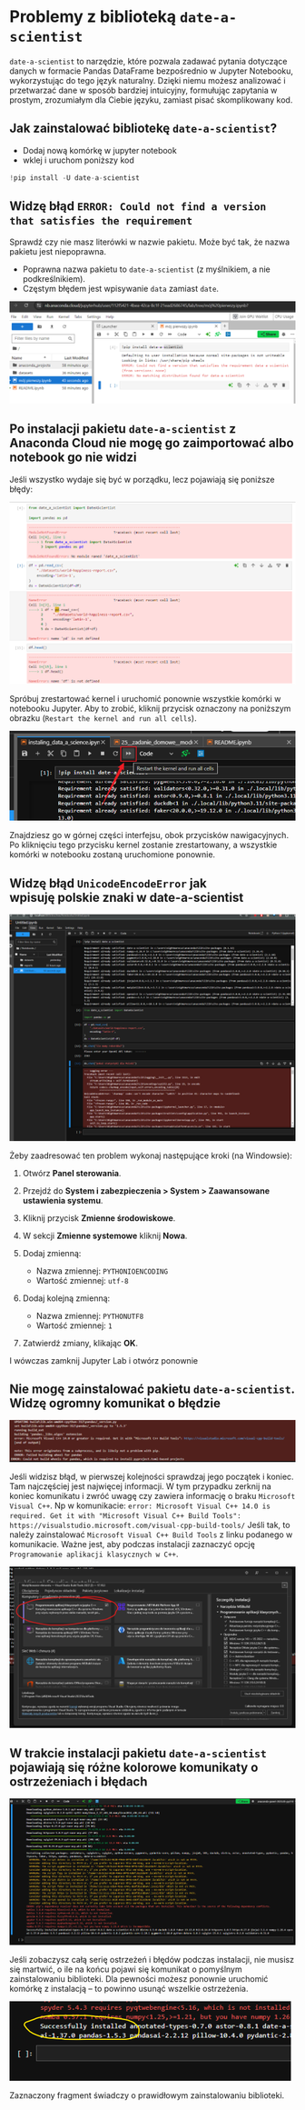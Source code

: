 
# **Problemy z biblioteką `date-a-scientist`**

`date-a-scientist` to narzędzie, które pozwala zadawać pytania dotyczące danych w formacie Pandas DataFrame bezpośrednio w Jupyter Notebooku, wykorzystując do tego język naturalny. Dzięki niemu możesz analizować i przetwarzać dane w sposób bardziej intuicyjny, formułując zapytania w prostym, zrozumiałym dla Ciebie języku, zamiast pisać skomplikowany kod.

## **Jak zainstalować bibliotekę `date-a-scientist`?**

- Dodaj nową komórkę w jupyter notebook
- wklej i uruchom poniższy kod

```python
!pip install -U date-a-scientist
```

## **Widzę błąd `ERROR: Could not find a version that satisfies the requirement`**

Sprawdź czy nie masz literówki w nazwie pakietu. Może być tak, że nazwa pakietu jest niepoprawna.

* Poprawna nazwa pakietu to `date-a-scientist` (z myślnikiem, a nie podkreślnikiem).
* Częstym błędem jest wpisywanie `data` zamiast `date`.

![](./assets/date_a_scientist__could_not_find_version.png)

## **Po instalacji pakietu `date-a-scientist` z Anaconda Cloud nie mogę go zaimportować albo notebook go nie widzi**

Jeśli wszystko wydaje się być w porządku, lecz pojawiają się poniższe błędy:

![](./assets/date_a_scientist__import_problem.png)

Spróbuj zrestartować kernel i uruchomić ponownie wszystkie komórki w notebooku Jupyter. Aby to zrobić, kliknij przycisk oznaczony na poniższym obrazku (`Restart the kernel and run all cells`).

![](./assets/jupyter_lab__notebook_kernel_restart.png)

Znajdziesz go w górnej części interfejsu, obok przycisków nawigacyjnych. Po kliknięciu tego przycisku kernel zostanie zrestartowany, a wszystkie komórki w notebooku zostaną uruchomione ponownie.

## **Widzę błąd `UnicodeEncodeError` jak wpisuję polskie znaki w date-a-scientist**

![](./assets/date_a_scientist__error__unicode_encode_error.png)

Żeby zaadresować ten problem wykonaj następujące kroki (na Windowsie):

1. Otwórz **Panel sterowania**.
1. Przejdź do **System i zabezpieczenia > System > Zaawansowane ustawienia systemu**.
1. Kliknij przycisk **Zmienne środowiskowe**.
1. W sekcji **Zmienne systemowe** kliknij **Nowa**.
1. Dodaj zmienną:
    * Nazwa zmiennej: `PYTHONIOENCODING`
    * Wartość zmiennej: `utf-8`

1. Dodaj kolejną zmienną:
    * Nazwa zmiennej: `PYTHONUTF8`
    * Wartość zmiennej: `1`

1. Zatwierdź zmiany, klikając **OK**.

I wówczas zamknij Jupyter Lab i otwórz ponownie


## **Nie mogę zainstalować pakietu `date-a-scientist`. Widzę ogromny komunikat o błędzie**

![](./assets/date_a_scientist__missing_microsoft_visual_cpp.png)

Jeśli widzisz błąd, w pierwszej kolejności sprawdzaj jego początek i koniec. Tam najczęściej jest najwięcej informacji. W tym przypadku zerknij na koniec komunikatu i zwróć uwagę czy zawiera informację o braku `Microsoft Visual C++`. Np w komunikacie: `error: Microsoft Visual C++ 14.0 is required. Get it with "Microsoft Visual C++ Build Tools": https://visualstudio.microsoft.com/visual-cpp-build-tools/` Jeśli tak, to należy zainstalować `Microsoft Visual C++ Build Tools` z linku podanego w komunikacie. Ważne jest, aby podczas instalacji zaznaczyć opcję `Programowanie aplikacji klasycznych w C++`.

![](./assets/date_a_scientist__microsoft_visual_cpp_installation.png)


## **W trakcie instalacji pakietu `date-a-scientist` pojawiają się różne kolorowe komunikaty o ostrzeżeniach i błędach**

![](./assets/date_a_scientist_installing_warnings_and_errors_main.png)

Jeśli zobaczysz całą serię ostrzeżeń i błędów podczas instalacji, nie musisz się martwić, o ile na końcu pojawi się komunikat o pomyślnym zainstalowaniu biblioteki. Dla pewności możesz ponownie uruchomić komórkę z instalacją – to powinno usunąć wszelkie ostrzeżenia.

![](./assets/date_a_scientist_installing_warnings_and_errors_successfully_installed.png)

Zaznaczony fragment świadczy o prawidłowym zainstalowaniu biblioteki.